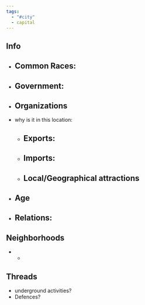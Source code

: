 ```yaml
---
tags:
  - "#city"
  - capital
---
```

## Info
- Common Races:
	- 
- Government:
	- 
- Organizations
	- 
- why is it in this location:
	- Exports:
		- 
	- Imports:
		- 
	- Local/Geographical attractions
		- 
- Age
	- 
- Relations:
	- 
	  
## Neighborhoods
-  
	- 
## Threads
- underground activities?
- Defences?